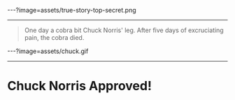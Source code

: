 ---?image=assets/true-story-top-secret.png

---

> One day a cobra bit Chuck Norris' leg. After five days of excruciating pain, the cobra died.

---?image=assets/chuck.gif

---

# Chuck Norris Approved!

